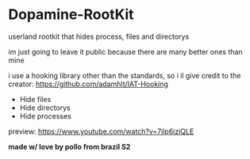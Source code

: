 # Dopamine-RootKit
userland rootkit that hides process, files and directorys

im just going to leave it public because there are many better ones than mine

i use a hooking library other than the standards, so i il give credit to the creator: https://github.com/adamhlt/IAT-Hooking

* Hide files
* Hide directorys
* Hide processes

preview: https://www.youtube.com/watch?v=7ilp6iziQLE

**made w/ love by pollo from brazil S2**
